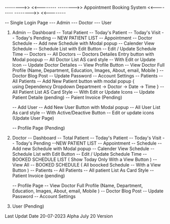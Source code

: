 -------->>                                    <<--------
-------->>     Appointment Booking System     <<--------
-------->>                                    <<--------

-- Single Login Page
        --- Admin
        --- Doctor
        --- User


1. Admin
    -- Dashboard
        -- Total Patient
        -- Today's Patient
        -- Today's Visit
        -- Today's Pending
        -- NEW PATIENT LIST
    -- Appointment
       -- Doctor Schedule
           -- Add new Schedule with Modal popup 
           -- Calender View Schedule
           -- Schedule List with Edit Button
               -- Edit / Update Schedule Time
    -- Doctors
        -- All Doctors
            -- Doctors Detailes Entry button with Modal poopup
            -- All Doctor List AS card style
            -- With Edit or Update Icon
                -- Update Doctor Detailes
            -- View Profile Button
                -- View Doctor Full Profile (Name, Department, Education, Images, About, email, Mobile )
                -- Doctor Blog Post
                -- Update Password
                -- Account Settings
    -- Patients
        -- All Patients
                -- Add New Patient button with modal popup 
                    {     
                            using Dependency Dropdown 
                            Department -> Doctor -> Date -> Time
                    }
                -- All Patient List AS Card Style
                -- With Edit or Update Icons
                    -- Update Patient Detaile (pending)
        -- Paient Invoice (Pending)

    -- Add User
        -- Add New User Button with Modal popup
        -- All User List As card style
            -- With Active/Deactive Button
        -- Edit or update icons (Update User Page)


    -- Profile Page (Pending)

 2. Doctor
     -- Dashboard
         -- Total Patient
         -- Today's Patient
         -- Today's Visit
         -- Today's Pending
         --NEW PATIENT LIST
     -- Appointment 
          -- Schedule
                -- Add new Schedule with Modal popup 
                -- Calender View Schedule
                -- Schedule List with Edit Button
                -- Edit / Update Schedule Time
          -- BOOKED SCHEDULE LIST ( Show Today Only With a View Button )
          -- View All
              -- BOOKED SCHEDULE ( All boocked Schedule -- With a View Button )
     -- Patients
         -- All Patients
           -- All patient List As Card Style
         -- Patient Invoice (pending)

     -- Profile Page
          -- View Doctor Full Profile (Name, Department, Education, Images, About, email, Mobile )
          -- Doctor Blog Post
          -- Update Password
          -- Account Settings

3. User (Pending)


Last Updat Date 20-07-2023 
  Alpha July 20 Version